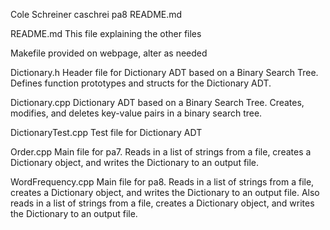 Cole Schreiner
caschrei
pa8
README.md


README.md
    This file explaining the other files

Makefile
    provided on webpage, alter as needed

Dictionary.h
    Header file for Dictionary ADT based on a Binary Search Tree. 
    Defines function prototypes and structs for the Dictionary ADT.

Dictionary.cpp
    Dictionary ADT based on a Binary Search Tree. 
    Creates, modifies, and deletes key-value pairs in a binary search tree.

DictionaryTest.cpp
    Test file for Dictionary ADT

Order.cpp
    Main file for pa7. Reads in a list of strings from a file, 
    creates a Dictionary object, and writes the Dictionary to an output file.

WordFrequency.cpp
    Main file for pa8. Reads in a list of strings from a file, 
    creates a Dictionary object, and writes the Dictionary to an output file.
    Also reads in a list of strings from a file, creates a Dictionary object, 
    and writes the Dictionary to an output file.